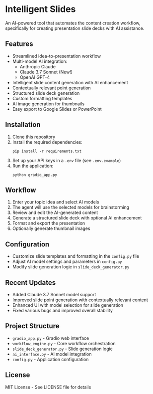# Intelligent Slides

An AI-powered tool that automates the content creation workflow, specifically for creating presentation slide decks with AI assistance.

## Features

- Streamlined idea-to-presentation workflow
- Multi-model AI integration:
  - Anthropic Claude
  - Claude 3.7 Sonnet (New!)
  - OpenAI GPT-4
- Intelligent slide content generation with AI enhancement
- Contextually relevant point generation
- Structured slide deck generation
- Custom formatting templates
- AI image generation for thumbnails
- Easy export to Google Slides or PowerPoint

## Installation

1. Clone this repository
2. Install the required dependencies:
   ```
   pip install -r requirements.txt
   ```
3. Set up your API keys in a `.env` file (see `.env.example`)
4. Run the application:
   ```
   python gradio_app.py
   ```

## Workflow

1. Enter your topic idea and select AI models
2. The agent will use the selected models for brainstorming
3. Review and edit the AI-generated content
4. Generate a structured slide deck with optional AI enhancement
5. Format and export the presentation
6. Optionally generate thumbnail images

## Configuration

- Customize slide templates and formatting in the `config.py` file
- Adjust AI model settings and parameters in `config.py`
- Modify slide generation logic in `slide_deck_generator.py`

## Recent Updates

- Added Claude 3.7 Sonnet model support
- Improved slide point generation with contextually relevant content
- Enhanced UI with model selection for slide generation
- Fixed various bugs and improved overall stability

## Project Structure

- `gradio_app.py` - Gradio web interface
- `workflow_engine.py` - Core workflow orchestration
- `slide_deck_generator.py` - Slide generation logic
- `ai_interface.py` - AI model integration
- `config.py` - Application configuration

## License

MIT License - See LICENSE file for details
